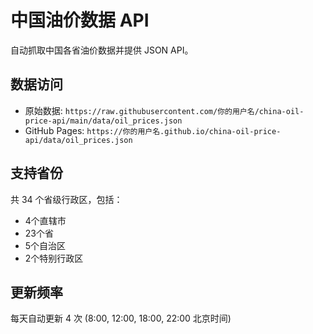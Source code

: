 # 中国油价数据 API

自动抓取中国各省油价数据并提供 JSON API。

## 数据访问

- 原始数据: `https://raw.githubusercontent.com/你的用户名/china-oil-price-api/main/data/oil_prices.json`
- GitHub Pages: `https://你的用户名.github.io/china-oil-price-api/data/oil_prices.json`

## 支持省份

共 34 个省级行政区，包括：
- 4个直辖市
- 23个省
- 5个自治区  
- 2个特别行政区

## 更新频率

每天自动更新 4 次 (8:00, 12:00, 18:00, 22:00 北京时间)
